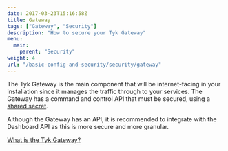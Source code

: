 ```yaml
---
date: 2017-03-23T15:16:58Z
title: Gateway
tags: ["Gateway", "Security"]
description: "How to secure your Tyk Gateway" 
menu:
  main:
    parent: "Security"
weight: 4
url: "/basic-config-and-security/security/gateway"
---
```


The Tyk Gateway is the main component that will be internet-facing in your installation since it manages the traffic through to your services. The Gateway has a command and control API that must be secured, using a [shared secret](/planning-for-production/#change-all-the-shared-secrets).

Although the Gateway has an API, it is recommended to integrate with the Dashboard API as this is more secure and more granular.

[What is the Tyk Gateway?](/getting-started/tyk-components/gateway/)